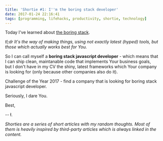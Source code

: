 ```yaml
---
title: 'Shortie #1: I''m the boring stack developer'
date: 2017-01-24 22:16:41
tags: [programming, lifehacks, productivity, shortie, technology]
---
```


Today I've learned about [the boring stack](http://www.expatsoftware.com/articles/happiness-is-a-boring-stack.html).

*tl;dr It's the way of making things, using not exactly latest (hyped) tools, but those which actually works best for You.*

So I can call myself a **boring stack javascript developer** - which means that I can ship clean, maintanable code that implements Your business goals, but I don't have in my CV the shiny, latest frameworks which Your company is looking for (only because other companies also do it).

Challenge of the Year 2017 - find a company that is looking for boring stack javascript developer.

Seriously, I dare You.

Best,

-- ł.


*Shorties are a series of short articles with my random thoughts. Most of them is heavily inspired by third-party articles which is always linked in the content.*
